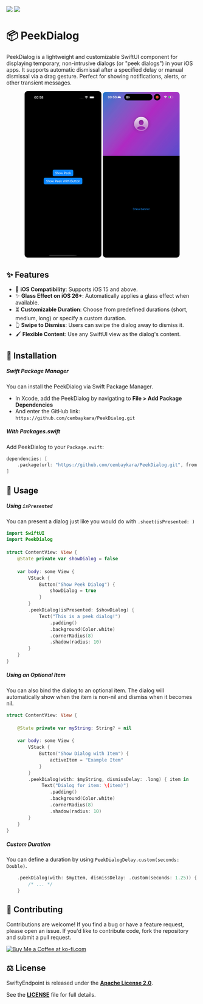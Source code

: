 [![](https://img.shields.io/endpoint?url=https%3A%2F%2Fswiftpackageindex.com%2Fapi%2Fpackages%2Fcembaykara%2FPeekDialog%2Fbadge%3Ftype%3Dswift-versions)](https://swiftpackageindex.com/cembaykara/PeekDialog) [![](https://img.shields.io/endpoint?url=https%3A%2F%2Fswiftpackageindex.com%2Fapi%2Fpackages%2Fcembaykara%2FPeekDialog%2Fbadge%3Ftype%3Dplatforms)](https://swiftpackageindex.com/cembaykara/PeekDialog)
# 📦 PeekDialog 

PeekDialog is a lightweight and customizable SwiftUI component for displaying temporary, non-intrusive dialogs (or "peek dialogs") in your iOS apps. It supports automatic dismissal after a specified delay or manual dismissal via a drag gesture. Perfect for showing notifications, alerts, or other transient messages.

 <p align="center">
  <img src="images/screen.gif" alt="Screenshot 1" width="40%" style="border-radius:8px;"/>
  <img src="images/screen2.gif" alt="Screenshot 2" width="40%" style="border-radius:8px;"/>
</p>

## ✨ Features
- 📱 **iOS Compatibility**: Supports iOS 15 and above.
- ✨ **Glass Effect on iOS 26+**: Automatically applies a glass effect when available.
- ⏳ **Customizable Duration**: Choose from predefined durations (short, medium, long) or specify a custom duration.
- 👆 **Swipe to Dismiss**: Users can swipe the dialog away to dismiss it.
- 🖌️ **Flexible Content**: Use any SwiftUI view as the dialog's content.

## 🔧 Installation

##### Swift Package Manager
 You can install the PeekDialog via Swift Package Manager.
 - In Xcode, add the PeekDialog by navigating to **File > Add Package Dependencies**
 - And enter the GitHub link: ```https://github.com/cembaykara/PeekDialog.git```

##### With Packages.swift

Add PeekDialog to your `Package.swift`:

```swift
dependencies: [ 
	.package(url: "https://github.com/cembaykara/PeekDialog.git", from: "1.0.0")
]
```

## 🚀 Usage

##### Using `isPresented`

You can present a dialog just like you would do with `.sheet(isPresented: )`

```swift
import SwiftUI
import PeekDialog

struct ContentView: View {
    @State private var showDialog = false

    var body: some View {
        VStack {
            Button("Show Peek Dialog") {
                showDialog = true
            }
        }
        .peekDialog(isPresented: $showDialog) {
            Text("This is a peek dialog!")
                .padding()
                .background(Color.white)
                .cornerRadius(8)
                .shadow(radius: 10)
        }
    }
}
```

##### Using an Optional Item

You can also bind the dialog to an optional item. The dialog will automatically show when the item is non-nil and dismiss when it becomes nil.

```swift
struct ContentView: View {

    @State private var myString: String? = nil

    var body: some View {
        VStack {
            Button("Show Dialog with Item") {
                activeItem = "Example Item"
            }
        }
        .peekDialog(with: $myString, dismissDelay: .long) { item in
             Text("Dialog for item: \(item)")
                .padding()
                .background(Color.white)
                .cornerRadius(8)
                .shadow(radius: 10)
        }
    }
}
```


##### Custom Duration

You can define a duration by using `PeekDialogDelay.custom(seconds: Double)`.

```swift
	.peekDialog(with: $myItem, dismissDelay: .custom(seconds: 1.25)) { item in
		/* ... */
	}
```

## 🤝 Contributing

Contributions are welcome! If you find a bug or have a feature request, please open an issue. If you'd like to contribute code, fork the repository and submit a pull request.

  <a href='https://ko-fi.com/F1F719XC8H' target='_blank'><img height='36' style='border:0px;height:36px;' src='https://storage.ko-fi.com/cdn/kofi6.png?v=6' border='0' alt='Buy Me a Coffee at ko-fi.com' /></a>

## ⚖️ License  

SwiftyEndpoint is released under the **[Apache License 2.0](LICENSE.md)**.  

See the **[LICENSE](LICENSE.md)** file for full details.
